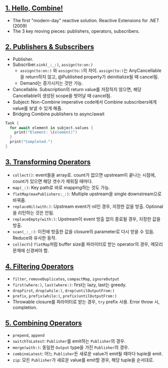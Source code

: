 ## [1. Hello, Combine!](https://www.raywenderlich.com/books/combine-asynchronous-programming-with-swift/v3.0/chapters/1-hello-combine)
- The first "modern-day" reactive solution. Reactive Extensions for .NET (2009)
- The 3 key moving pieces: publishers, operators, subscribers.

## [2. Publishers & Subscribers](https://www.raywenderlich.com/books/combine-asynchronous-programming-with-swift/v3.0/chapters/2-publishers-subscribers)
- Publisher. 
- Subscriber.`sink(_:_:)`, `assign(to:on:)`
  - `assign(to:on:)` 와 `assign(to:)`의 차이. `assign(to:)`는 AnyCancellable을 return하지 않고, @Published property가 deinitialize될 때 cancel됨.
  - Demand는 증가시키는 것만 가능.
- Cancellable. Subscription의 return value를 저장하지 않으면, 해당 Cancellable이 생성된 scope을 벗어날 때 cancel됨.
- Subject: Non-Combine imperative code에서 Combine subscribers에게 value를 보낼 수 있게 해줌.
- Bridging Combine publishers to async/await 
```Swift
Task {
  for await element in subject.values {
    print("Element: \(element)")
  }
  print("Completed.")
}
```

## [3. Transforming Operators](https://www.raywenderlich.com/books/combine-asynchronous-programming-with-swift/v3.0/chapters/3-transforming-operators)
- `collect()`: event들을 array로. count가 없으면 upstream이 끝나는 시점에, count가 있으면 해당 갯수가 채워질 때마다.
- `map(_:)`: Key path로 바로 mapping하는 것도 가능.
- `flatMap(maxPublishers:_:)`: Multiple upstream을 single downstream으로 바꿔줌.
- `replaceNil(with:)`: Upstream event가 nil인 경우, 지정한 값을 방출. Optional을 리턴하는 것은 안됨.
- `replaceEmpty(with:)`: Upstream이 event 방출 없이 종료될 경우, 지정한 값을 방출.
- `scan(_:_:)`: 이전에 방출한 값을 closure의 parameter로 다시 받을 수 있음. Reduce와 유사한 동작.
- `collect`나 `flatMap`처럼 buffer size를 파라미터로 받는 operator의 경우, 메모리 문제에 신경써야 함.

## [4. Filtering Operators](https://www.raywenderlich.com/books/combine-asynchronous-programming-with-swift/v3.0/chapters/4-filtering-operators)
- `filter`, `removeDuplicates`, `compactMap`, `ignoreOutput`
- `first(where:)`, `last(where:)`: first는 lazy, last는 greedy.
- `dropFirst`, `drop(while:)`, `drop(untilOutputFrom:)`
- `prefix`, `prefix(while:)`, `prefix(untilOutputFrom:)`
- Throwable closure를 파라미터로 받는 경우, `try` prefix 사용. Error throw 시, completion.

## [5. Combining Operators](https://www.raywenderlich.com/books/combine-asynchronous-programming-with-swift/v3.0/chapters/5-combining-operators)
- `prepend`, `append`
- `switchToLatest`: `Publisher`를 emit하는 `Publisher`의 경우.
- `merge(with:)`: 동일한 `Output` type을 가진 `Publisher`의 경우.
- `combineLatest`: 어느 `Publisher`든 새로운 value가 emit될 때마다 tuple을 emit.
- `zip`: 모든 `Publisher`가 새로운 value를 emit할 경우, 해당 tuple을 순서대로.
